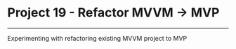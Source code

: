 # Project 19 - Refactor MVVM -> MVP
---

Experimenting with refactoring existing MVVM project to MVP
